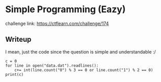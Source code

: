 # Simple Programming (Eazy)
challenge link: https://ctflearn.com/challenge/174

## Writeup
I mean, just the code since the question is simple and understandable :/
```
c = 0
for line in open("data.dat").readlines():
    c+= int(line.count("0") % 3 == 0 or line.count("1") % 2 == 0)
print(c)
```
